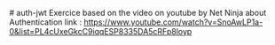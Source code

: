 #   a u t h - j w t 
Exercice based on the video on youtube by Net Ninja about Authentication 
link : https://www.youtube.com/watch?v=SnoAwLP1a-0&list=PL4cUxeGkcC9iqqESP8335DA5cRFp8loyp
 
 
